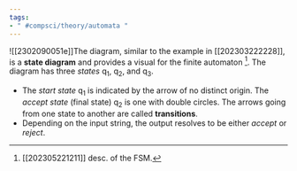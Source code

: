 ```yaml
---
tags:
- " #compsci/theory/automata "
---
```


![[2302090051e]]The diagram, similar to the example in [[202303222228]], is a **state diagram** and provides a visual for the finite automaton [^1]. The diagram has three *states* q$_{1}$, q$_{2}$, and q$_{3}$.
- The *start state* q$_{1}$ is indicated by the arrow of no distinct origin. The *accept state* (final state) q$_{2}$ is one with double circles. The arrows going from one state to another are called **transitions**.
- Depending on the input string, the output resolves to be either *accept* or *reject*. <!--SR:!2023-12-07,196,270!2025-02-04,513,290-->

[^1]: [[202305221211]] desc. of the FSM.